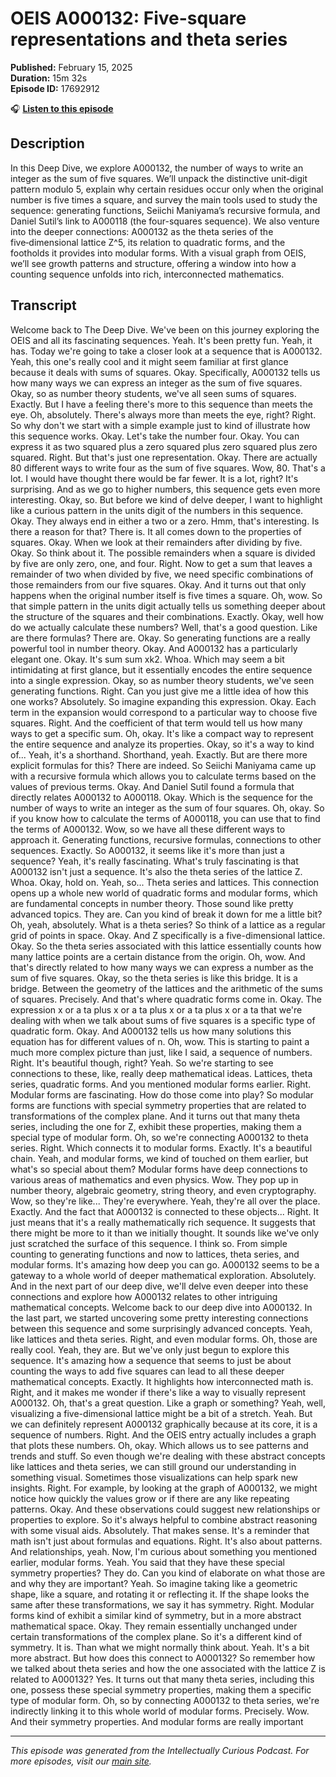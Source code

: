 # OEIS A000132: Five-square representations and theta series

**Published:** February 15, 2025  
**Duration:** 15m 32s  
**Episode ID:** 17692912

🎧 **[Listen to this episode](https://intellectuallycurious.buzzsprout.com/2529712/episodes/17692912-oeis-a000132-five-square-representations-and-theta-series)**

## Description

In this Deep Dive, we explore A000132, the number of ways to write an integer as the sum of five squares. We’ll unpack the distinctive unit‑digit pattern modulo 5, explain why certain residues occur only when the original number is five times a square, and survey the main tools used to study the sequence: generating functions, Seiichi Maniyama’s recursive formula, and Daniel Sutil’s link to A000118 (the four-squares sequence). We also venture into the deeper connections: A000132 as the theta series of the five‑dimensional lattice Z^5, its relation to quadratic forms, and the footholds it provides into modular forms. With a visual graph from OEIS, we’ll see growth patterns and structure, offering a window into how a counting sequence unfolds into rich, interconnected mathematics.

## Transcript

Welcome back to The Deep Dive. We've been on this journey exploring the OEIS and all its fascinating sequences. Yeah. It's been pretty fun. Yeah, it has. Today we're going to take a closer look at a sequence that is A000132. Yeah, this one's really cool and it might seem familiar at first glance because it deals with sums of squares. Okay. Specifically, A000132 tells us how many ways we can express an integer as the sum of five squares. Okay, so as number theory students, we've all seen sums of squares. Exactly. But I have a feeling there's more to this sequence than meets the eye. Oh, absolutely. There's always more than meets the eye, right? Right. So why don't we start with a simple example just to kind of illustrate how this sequence works. Okay. Let's take the number four. Okay. You can express it as two squared plus a zero squared plus zero squared plus zero squared. Right. But that's just one representation. Okay. There are actually 80 different ways to write four as the sum of five squares. Wow, 80. That's a lot. I would have thought there would be far fewer. It is a lot, right? It's surprising. And as we go to higher numbers, this sequence gets even more interesting. Okay, so. But before we kind of delve deeper, I want to highlight like a curious pattern in the units digit of the numbers in this sequence. Okay. They always end in either a two or a zero. Hmm, that's interesting. Is there a reason for that? There is. It all comes down to the properties of squares. Okay. When we look at their remainders after dividing by five. Okay. So think about it. The possible remainders when a square is divided by five are only zero, one, and four. Right. Now to get a sum that leaves a remainder of two when divided by five, we need specific combinations of those remainders from our five squares. Okay. And it turns out that only happens when the original number itself is five times a square. Oh, wow. So that simple pattern in the units digit actually tells us something deeper about the structure of the squares and their combinations. Exactly. Okay, well how do we actually calculate these numbers? Well, that's a good question. Like are there formulas? There are. Okay. So generating functions are a really powerful tool in number theory. Okay. And A000132 has a particularly elegant one. Okay. It's sum sum xk2. Whoa. Which may seem a bit intimidating at first glance, but it essentially encodes the entire sequence into a single expression. Okay, so as number theory students, we've seen generating functions. Right. Can you just give me a little idea of how this one works? Absolutely. So imagine expanding this expression. Okay. Each term in the expansion would correspond to a particular way to choose five squares. Right. And the coefficient of that term would tell us how many ways to get a specific sum. Oh, okay. It's like a compact way to represent the entire sequence and analyze its properties. Okay, so it's a way to kind of... Yeah, it's a shorthand. Shorthand, yeah. Exactly. But are there more explicit formulas for this? There are indeed. So Seiichi Maniyama came up with a recursive formula which allows you to calculate terms based on the values of previous terms. Okay. And Daniel Sutil found a formula that directly relates A000132 to A000118. Okay. Which is the sequence for the number of ways to write an integer as the sum of four squares. Oh, okay. So if you know how to calculate the terms of A000118, you can use that to find the terms of A000132. Wow, so we have all these different ways to approach it. Generating functions, recursive formulas, connections to other sequences. Exactly. So A000132, it seems like it's more than just a sequence? Yeah, it's really fascinating. What's truly fascinating is that A000132 isn't just a sequence. It's also the theta series of the lattice Z. Whoa. Okay, hold on. Yeah, so... Theta series and lattices. This connection opens up a whole new world of quadratic forms and modular forms, which are fundamental concepts in number theory. Those sound like pretty advanced topics. They are. Can you kind of break it down for me a little bit? Oh, yeah, absolutely. What is a theta series? So think of a lattice as a regular grid of points in space. Okay. And Z specifically is a five-dimensional lattice. Okay. So the theta series associated with this lattice essentially counts how many lattice points are a certain distance from the origin. Oh, wow. And that's directly related to how many ways we can express a number as the sum of five squares. Okay, so the theta series is like this bridge. It is a bridge. Between the geometry of the lattices and the arithmetic of the sums of squares. Precisely. And that's where quadratic forms come in. Okay. The expression x or a ta plus x or a ta plus x or a ta plus x or a ta that we're dealing with when we talk about sums of five squares is a specific type of quadratic form. Okay. And A000132 tells us how many solutions this equation has for different values of n. Oh, wow. This is starting to paint a much more complex picture than just, like I said, a sequence of numbers. Right. It's beautiful though, right? Yeah. So we're starting to see connections to these, like, really deep mathematical ideas. Lattices, theta series, quadratic forms. And you mentioned modular forms earlier. Right. Modular forms are fascinating. How do those come into play? So modular forms are functions with special symmetry properties that are related to transformations of the complex plane. And it turns out that many theta series, including the one for Z, exhibit these properties, making them a special type of modular form. Oh, so we're connecting A000132 to theta series. Right. Which connects it to modular forms. Exactly. It's a beautiful chain. Yeah, and modular forms, we kind of touched on them earlier, but what's so special about them? Modular forms have deep connections to various areas of mathematics and even physics. Wow. They pop up in number theory, algebraic geometry, string theory, and even cryptography. Wow, so they're like... They're everywhere. Yeah, they're all over the place. Exactly. And the fact that A000132 is connected to these objects... Right. It just means that it's a really mathematically rich sequence. It suggests that there might be more to it than we initially thought. It sounds like we've only just scratched the surface of this sequence. I think so. From simple counting to generating functions and now to lattices, theta series, and modular forms. It's amazing how deep you can go. A000132 seems to be a gateway to a whole world of deeper mathematical exploration. Absolutely. And in the next part of our deep dive, we'll delve even deeper into these connections and explore how A000132 relates to other intriguing mathematical concepts. Welcome back to our deep dive into A000132. In the last part, we started uncovering some pretty interesting connections between this sequence and some surprisingly advanced concepts. Yeah, like lattices and theta series. Right, and even modular forms. Oh, those are really cool. Yeah, they are. But we've only just begun to explore this sequence. It's amazing how a sequence that seems to just be about counting the ways to add five squares can lead to all these deeper mathematical concepts. Exactly. It highlights how interconnected math is. Right, and it makes me wonder if there's like a way to visually represent A000132. Oh, that's a great question. Like a graph or something? Yeah, well, visualizing a five-dimensional lattice might be a bit of a stretch. Yeah. But we can definitely represent A000132 graphically because at its core, it is a sequence of numbers. Right. And the OEIS entry actually includes a graph that plots these numbers. Oh, okay. Which allows us to see patterns and trends and stuff. So even though we're dealing with these abstract concepts like lattices and theta series, we can still ground our understanding in something visual. Sometimes those visualizations can help spark new insights. Right. For example, by looking at the graph of A000132, we might notice how quickly the values grow or if there are any like repeating patterns. Okay. And these observations could suggest new relationships or properties to explore. So it's always helpful to combine abstract reasoning with some visual aids. Absolutely. That makes sense. It's a reminder that math isn't just about formulas and equations. Right. It's also about patterns. And relationships, yeah. Now, I'm curious about something you mentioned earlier, modular forms. Yeah. You said that they have these special symmetry properties? They do. Can you kind of elaborate on what those are and why they are important? Yeah. So imagine taking like a geometric shape, like a square, and rotating it or reflecting it. If the shape looks the same after these transformations, we say it has symmetry. Right. Modular forms kind of exhibit a similar kind of symmetry, but in a more abstract mathematical space. Okay. They remain essentially unchanged under certain transformations of the complex plane. So it's a different kind of symmetry. It is. Than what we might normally think about. Yeah. It's a bit more abstract. But how does this connect to A000132? So remember how we talked about theta series and how the one associated with the lattice Z is related to A000132? Yes. It turns out that many theta series, including this one, possess these special symmetry properties, making them a specific type of modular form. Oh, so by connecting A000132 to theta series, we're indirectly linking it to this whole world of modular forms. Precisely. Wow. And their symmetry properties. And modular forms are really important

---
*This episode was generated from the Intellectually Curious Podcast. For more episodes, visit our [main site](https://intellectuallycurious.buzzsprout.com).*
